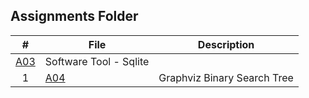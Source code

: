## Assignments Folder

|   #   | File | Description |
| :---: | ----------- | ----------|
|[A03](https://github.com/asaiahL9/4883-SoftwareTools-Logan/blob/main/Assignments/A03)|Software Tool - Sqlite|
|  1 | [A04](https://github.com/asaiahL9/4883-SoftwareTools-Logan/blob/main/Assignments/A04)      |Graphviz Binary Search Tree|  
